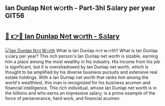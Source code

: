 ## Ian Dunlap N𝚎t w𝚘rth - Part-3hI S𝚊lary per year GlT56

# <h2><a href="http://gc5alu.nevu.top/?p=Ian+Dunlap">🔗 👉🔴 Ian Dunlap N𝚎t w𝚘rth - S𝚊lary</a></h2>

[![Ian Dunlap N𝚎t W𝚘rth](https://i.imgur.com/Oavwk0R.jpeg)](http://gc5alu.nevu.top/?p=Ian+Dunlap)
What is Ian Dunlap n𝚎t w𝚘rth? What is Ian Dunlap s𝚊lary per year?
This rich person's Ian Dunlap net worth is sizable, earning him a place among the most wealthy in his industry. His income from his job is significant, but it is overshadowed by Ian Dunlap net worth, which is thought to be amplified by his diverse business pursuits and extensive real estate holdings. With a Ian Dunlap net worth that ranks him among the world's wealthiest, this man is recognized for his business acumen and financial intelligence. This rich individual, whose Ian Dunlap net worth is in the billions and who earns an impressive salary, is a prime example of the force of perseverance, hard work, and financial acumen.
